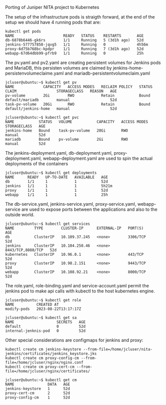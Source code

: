 Porting of Juniper NITA project to Kubernetes

The setup of the infrastructure pods is straigth forward, at the end of the setup we should have 4 running pods that are:
```
kubectl get pods
NAME                      READY   STATUS    RESTARTS       AGE
db-6878b6446-gk6rs        1/1     Running   5 (3d1h ago)   52d
jenkins-577757858-jqvg5   1/1     Running   0              4h56m
proxy-6d75b768bc-kpdpr    1/1     Running   7 (3d1h ago)   52d
webapp-67d64dbb99-pfrb9   1/1     Running   0              25h
```
The pv.yaml and pv2.yaml are creating persistent volumes for Jenkins pods and MariaDB, this persisten volumes are claimed by jenkins-home-persistenvolumeclaime.yaml and mariadb-persistentvolumeclaim.yaml
```
jcluser@ubuntu:~$ kubectl get pv
NAME             CAPACITY   ACCESS MODES   RECLAIM POLICY   STATUS   CLAIM                  STORAGECLASS   REASON   AGE
pv-volume        2Gi        RWO            Retain           Bound    default/mariadb        manual                  52d
task-pv-volume   20Gi       RWO            Retain           Bound    default/jenkins-home   manual                  52d
```
```
jcluser@ubuntu:~$ kubectl get pvc
NAME           STATUS   VOLUME           CAPACITY   ACCESS MODES   STORAGECLASS   AGE
jenkins-home   Bound    task-pv-volume   20Gi       RWO            manual         52d
mariadb        Bound    pv-volume        2Gi        RWO            manual         52d
```
The jenkins-deployment.yaml, db-deployment.yaml, proxy-deployment.yaml, webapp-deployment.yaml are used to spin the actual deployments of the containers
```
jcluser@ubuntu:~$ kubectl get deployments
NAME      READY   UP-TO-DATE   AVAILABLE   AGE
db        1/1     1            1           52d
jenkins   1/1     1            1           5h21m
proxy     1/1     1            1           52d
webapp    1/1     1            1           25h
```
The db-service.yaml, jenkins-service.yaml, proxy-service.yaml, webapp-service are used to expose ports between the applications and also to the outside world.
```
jcluser@ubuntu:~$ kubectl get services
NAME         TYPE        CLUSTER-IP      EXTERNAL-IP   PORT(S)             AGE
db           ClusterIP   10.109.37.245   <none>        3306/TCP            52d
jenkins      ClusterIP   10.104.250.46   <none>        8443/TCP,8080/TCP   52d
kubernetes   ClusterIP   10.96.0.1       <none>        443/TCP             52d
proxy        ClusterIP   10.98.2.151     <none>        9443/TCP            52d
webapp       ClusterIP   10.108.92.21    <none>        8000/TCP            52d
```
The role.yaml, role-binding.yaml and service-account.yaml permit the jenkins pod to make api calls with kubectl to the host kubernetes engine.
```
jcluser@ubuntu:~$ kubectl get role
NAME          CREATED AT
modify-pods   2023-08-22T13:17:17Z
```
```
jcluser@ubuntu:~$ kubectl get sa
NAME                   SECRETS   AGE
default                0         52d
internal-jenknis-pod   0         52d
```
Other special considerations are configmaps for jenkins and proxy:
```
kubectl create cm jenkins-keystore --from-file=/home/jcluser/nita-jenkins/certificates/jenkins_keystore.jks
kubectl create cm proxy-config-cm --from-file=/home/jcluser/nginx/nginx.conf
kubectl create cm proxy-cert-cm --from-file=/home/jcluser/nginx/certificates/
```
```
jcluser@ubuntu:~$ kubectl get cm
NAME               DATA   AGE
jenkins-keystore   1      52d
proxy-cert-cm      2      52d
proxy-config-cm    1      52d
```
